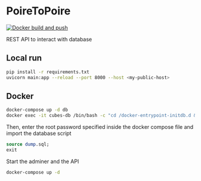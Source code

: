 # PoireToPoire

[![Docker build and push](https://github.com/PoireToPoire/backend/actions/workflows/main.yml/badge.svg)](https://github.com/PoireToPoire/backend/actions/workflows/main.yml)

REST API to interact with database

## Local run

```sh
pip install -r requirements.txt
uvicorn main:app --reload --port 8000 --host <my-public-host>
```

## Docker

```sh
docker-compose up -d db
docker exec -it cubes-db /bin/bash -c "cd /docker-entrypoint-initdb.d && mysql -u root -p"
```

Then, enter the root password specified inside the docker compose file
and import the database script

```sql
source dump.sql;
exit
```

Start the adminer and the API

```sh
docker-compose up -d
```
